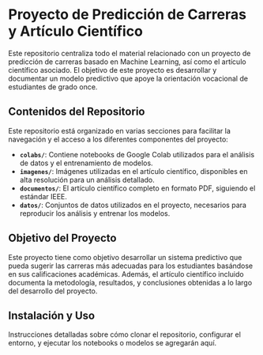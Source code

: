 # Proyecto de Predicción de Carreras y Artículo Científico

Este repositorio centraliza todo el material relacionado con un proyecto de predicción de carreras basado en Machine Learning, así como el artículo científico asociado. El objetivo de este proyecto es desarrollar y documentar un modelo predictivo que apoye la orientación vocacional de estudiantes de grado once.

## Contenidos del Repositorio

Este repositorio está organizado en varias secciones para facilitar la navegación y el acceso a los diferentes componentes del proyecto:

- **`colabs/`**: Contiene notebooks de Google Colab utilizados para el análisis de datos y el entrenamiento de modelos.
- **`imagenes/`**: Imágenes utilizadas en el artículo científico, disponibles en alta resolución para un análisis detallado.
- **`documentos/`**: El artículo científico completo en formato PDF, siguiendo el estándar IEEE.
- **`datos/`**: Conjuntos de datos utilizados en el proyecto, necesarios para reproducir los análisis y entrenar los modelos.


## Objetivo del Proyecto

Este proyecto tiene como objetivo desarrollar un sistema predictivo que pueda sugerir las carreras más adecuadas para los estudiantes basándose en sus calificaciones académicas. Además, el artículo científico incluido documenta la metodología, resultados, y conclusiones obtenidas a lo largo del desarrollo del proyecto.

## Instalación y Uso

Instrucciones detalladas sobre cómo clonar el repositorio, configurar el entorno, y ejecutar los notebooks o modelos se agregarán aquí.

